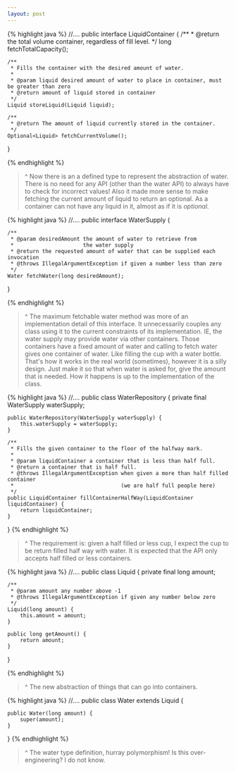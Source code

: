 ```yaml
---
layout: post
---
```


{% highlight java %}
//....
public interface LiquidContainer {
    /**
     * @return the total volume container, regardless of fill level.
     */
    long fetchTotalCapacity();

    /**
     * Fills the container with the desired amount of water.
     *
     * @param liquid desired amount of water to place in container, must be greater than zero
     * @return amount of liquid stored in container
     */
    Liquid storeLiquid(Liquid liquid);

    /**
     * @return The amount of liquid currently stored in the container.
     */
    Optional<Liquid> fetchCurrentVolume();
}

{% endhighlight %}

> ^ Now there is an a defined type to represent the abstraction of water. 
> There is no need for any API (other than the water API) to always have to check for incorrect values!
> Also it made more sense to make fetching the current amount of liquid to return an optional.
> As a container can not have any liquid in it, almost as if it is _optional_.

{% highlight java %}
//....
public interface WaterSupply {

    /**
     * @param desiredAmount the amount of water to retrieve from
     *                      the water supply
     * @return the requested amount of water that can be supplied each invocation
     * @throws IllegalArgumentException if given a number less than zero
     */
    Water fetchWater(long desiredAmount);

}

{% endhighlight %}

> ^ The maximum fetchable water method was more of an implementation detail of this interface.
> It unnecessarily couples any class using it to the current constraints of its implementation.
> IE, the water supply may provide water via other containers. 
> Those containers have a fixed amount of water and calling to fetch water gives one container of water.
> Like filling the cup with a water bottle.
> That's how it works in the real world (sometimes), however it is a silly design.
> Just make it so that when water is asked for, give the amount that is needed. 
> How it happens is up to the implementation of the class. 

{% highlight java %}
//....
public class WaterRepository {
    private final WaterSupply waterSupply;

    public WaterRepository(WaterSupply waterSupply) {
        this.waterSupply = waterSupply;
    }

    /**
     * Fills the given container to the floor of the halfway mark.
     *
     * @param liquidContainer a container that is less than half full.
     * @return a container that is half full.
     * @throws IllegalArgumentException when given a more than half filled container
     *                                  (we are half full people here)
     */
    public LiquidContainer fillContainerHalfWay(LiquidContainer liquidContainer) {
        return liquidContainer;
    }
}
{% endhighlight %}

> ^ The requirement is: given a half filled or less cup, I expect the cup to be return filled half way with water.
> It is expected that the API only accepts half filled or less containers.

{% highlight java %}
//....
public class Liquid {
    private final long amount;

    /**
     * @param amount any number above -1
     * @throws IllegalArgumentException if given any number below zero
     */
    Liquid(long amount) {
        this.amount = amount;
    }

    public long getAmount() {
        return amount;
    }
}

{% endhighlight %}

> ^ The new abstraction of things that can go into containers. 

{% highlight java %}
//....
public class Water extends Liquid {

    public Water(long amount) {
        super(amount);
    }
}
{% endhighlight %}

> ^ The water type definition, hurray polymorphism! Is this over-engineering? I do not know. 
